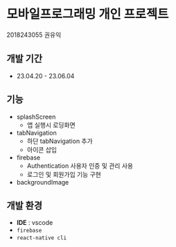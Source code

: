 # 모바일프로그래밍 개인 프로젝트

2018243055 권유익

## 개발 기간

- 23.04.20 - 23.06.04

## 기능

- splashScreen
  - 앱 실행시 로딩화면
- tabNavigation
  - 하단 tabNavigation 추가
  - 아이콘 삽입
- firebase
  - Authentication 사용자 인증 및 관리 사용
  * 로그인 및 회원가입 기능 구현
- backgroundImage

## 개발 환경

- **IDE** : vscode
- `firebase`
- `react-native cli`
